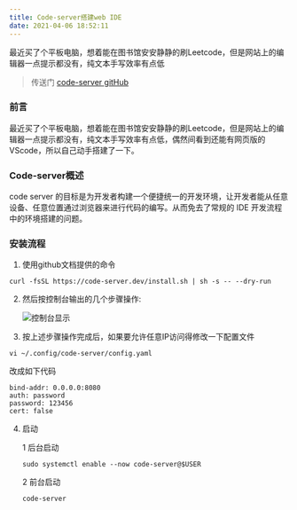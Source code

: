 ```yaml
---
title: Code-server搭建web IDE
date: 2021-04-06 18:52:11
---
```

最近买了个平板电脑，想着能在图书馆安安静静的刷Leetcode，但是网站上的编辑器一点提示都没有，纯文本手写效率有点低

> 传送门 [code-server gitHub](https://github.com/cdr/code-server)

### 前言

最近买了个平板电脑，想着能在图书馆安安静静的刷Leetcode，但是网站上的编辑器一点提示都没有，纯文本手写效率有点低，偶然间看到还能有网页版的VScode，所以自己动手搭建了一下。

### Code-server概述

code server 的目标是为开发者构建一个便捷统一的开发环境，让开发者能从任意设备、任意位置通过浏览器来进行代码的编写。从而免去了常规的 IDE 开发流程中的环境搭建的问题。

### 安装流程

1. 使用github文档提供的命令

``` shell
curl -fsSL https://code-server.dev/install.sh | sh -s -- --dry-run
```

2. 然后按控制台输出的几个步骤操作:

    ![控制台显示](/code-server/code.png)

3. 按上述步骤操作完成后，如果要允许任意IP访问得修改一下配置文件

``` shell
vi ~/.config/code-server/config.yaml
```

改成如下代码

``` shell
bind-addr: 0.0.0.0:8080
auth: password
password: 123456
cert: false
```

4. 启动

    1 后台启动

    ``` shell
    sudo systemctl enable --now code-server@$USER
    ```

    2 前台启动

    ``` shell
    code-server
    ```
